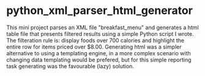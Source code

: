 # python_xml_parser_html_generator

This mini project parses an XML file "breakfast_menu" and generates a html table file that presents filtered results using a 
simple Python script I wrote. The filteration rule is: display foods over 700 calories and highlight the entire row for items 
priced over $8.00. Generating html was a simpler alternative to using a templating engine, in a more complex scenario with changing data 
templating would be prefered, but for this simple reporting task generating was the favourable (lazy) solution.
